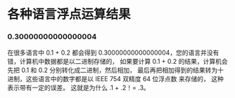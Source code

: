 # 各种语言浮点运算结果

### 0.30000000000000004


在很多语言中 0.1 + 0.2 都会得到 0.30000000000000004，您的语言并没有错，计算机中数据都是以二进制存储的， 如果要计算 0.1 + 0.2 的结果，计算机会先把 0.1 和 0.2 分别转化成二进制，然后相加， 最后再把相加得到的结果转为十进制，这些语言中的数字都是以 IEEE 754 双精度 64 位浮点数 来存储的， 这种表示带有一定的误差。
这就是为什么 .1 + .2！= .3。



